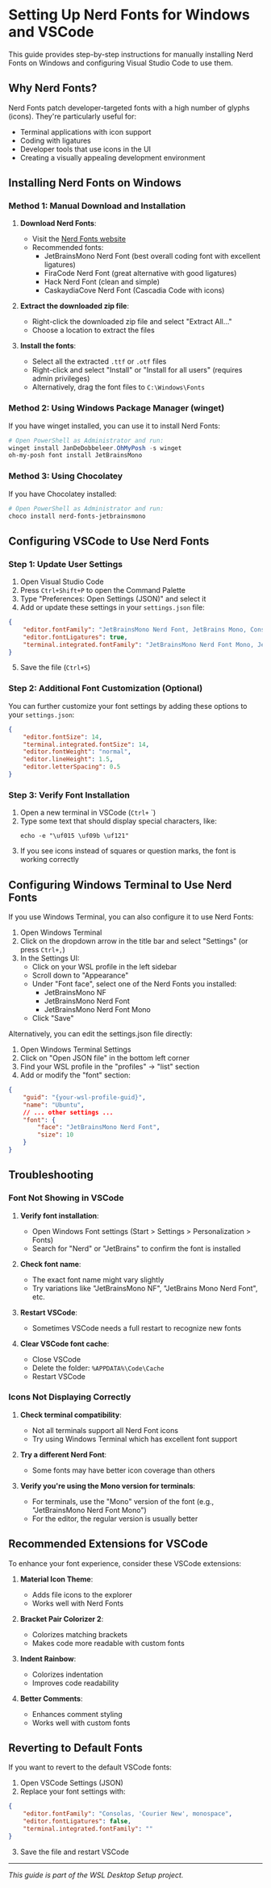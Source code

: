 # Setting Up Nerd Fonts for Windows and VSCode

This guide provides step-by-step instructions for manually installing Nerd Fonts on Windows and configuring Visual Studio Code to use them.

## Why Nerd Fonts?

Nerd Fonts patch developer-targeted fonts with a high number of glyphs (icons). They're particularly useful for:
- Terminal applications with icon support
- Coding with ligatures
- Developer tools that use icons in the UI
- Creating a visually appealing development environment

## Installing Nerd Fonts on Windows

### Method 1: Manual Download and Installation

1. **Download Nerd Fonts**:
   - Visit the [Nerd Fonts website](https://www.nerdfonts.com/font-downloads)
   - Recommended fonts:
     - JetBrainsMono Nerd Font (best overall coding font with excellent ligatures)
     - FiraCode Nerd Font (great alternative with good ligatures)
     - Hack Nerd Font (clean and simple)
     - CaskaydiaCove Nerd Font (Cascadia Code with icons)

2. **Extract the downloaded zip file**:
   - Right-click the downloaded zip file and select "Extract All..."
   - Choose a location to extract the files

3. **Install the fonts**:
   - Select all the extracted `.ttf` or `.otf` files
   - Right-click and select "Install" or "Install for all users" (requires admin privileges)
   - Alternatively, drag the font files to `C:\Windows\Fonts`

### Method 2: Using Windows Package Manager (winget)

If you have winget installed, you can use it to install Nerd Fonts:

```powershell
# Open PowerShell as Administrator and run:
winget install JanDeDobbeleer.OhMyPosh -s winget
oh-my-posh font install JetBrainsMono
```

### Method 3: Using Chocolatey

If you have Chocolatey installed:

```powershell
# Open PowerShell as Administrator and run:
choco install nerd-fonts-jetbrainsmono
```

## Configuring VSCode to Use Nerd Fonts

### Step 1: Update User Settings

1. Open Visual Studio Code
2. Press `Ctrl+Shift+P` to open the Command Palette
3. Type "Preferences: Open Settings (JSON)" and select it
4. Add or update these settings in your `settings.json` file:

```json
{
    "editor.fontFamily": "JetBrainsMono Nerd Font, JetBrains Mono, Consolas, 'Courier New', monospace",
    "editor.fontLigatures": true,
    "terminal.integrated.fontFamily": "JetBrainsMono Nerd Font Mono, JetBrains Mono, Consolas, 'Courier New', monospace"
}
```

5. Save the file (`Ctrl+S`)

### Step 2: Additional Font Customization (Optional)

You can further customize your font settings by adding these options to your `settings.json`:

```json
{
    "editor.fontSize": 14,
    "terminal.integrated.fontSize": 14,
    "editor.fontWeight": "normal",
    "editor.lineHeight": 1.5,
    "editor.letterSpacing": 0.5
}
```

### Step 3: Verify Font Installation

1. Open a new terminal in VSCode (`Ctrl+` `)
2. Type some text that should display special characters, like:
   ```
   echo -e "\uf015 \uf09b \uf121"
   ```
3. If you see icons instead of squares or question marks, the font is working correctly

## Configuring Windows Terminal to Use Nerd Fonts

If you use Windows Terminal, you can also configure it to use Nerd Fonts:

1. Open Windows Terminal
2. Click on the dropdown arrow in the title bar and select "Settings" (or press `Ctrl+,`)
3. In the Settings UI:
   - Click on your WSL profile in the left sidebar
   - Scroll down to "Appearance"
   - Under "Font face", select one of the Nerd Fonts you installed:
     * JetBrainsMono NF
     * JetBrainsMono Nerd Font
     * JetBrainsMono Nerd Font Mono
   - Click "Save"

Alternatively, you can edit the settings.json file directly:

1. Open Windows Terminal Settings
2. Click on "Open JSON file" in the bottom left corner
3. Find your WSL profile in the "profiles" -> "list" section
4. Add or modify the "font" section:

```json
{
    "guid": "{your-wsl-profile-guid}",
    "name": "Ubuntu",
    // ... other settings ...
    "font": {
        "face": "JetBrainsMono Nerd Font",
        "size": 10
    }
}
```

## Troubleshooting

### Font Not Showing in VSCode

1. **Verify font installation**:
   - Open Windows Font settings (Start > Settings > Personalization > Fonts)
   - Search for "Nerd" or "JetBrains" to confirm the font is installed

2. **Check font name**:
   - The exact font name might vary slightly
   - Try variations like "JetBrainsMono NF", "JetBrains Mono Nerd Font", etc.

3. **Restart VSCode**:
   - Sometimes VSCode needs a full restart to recognize new fonts

4. **Clear VSCode font cache**:
   - Close VSCode
   - Delete the folder: `%APPDATA%\Code\Cache`
   - Restart VSCode

### Icons Not Displaying Correctly

1. **Check terminal compatibility**:
   - Not all terminals support all Nerd Font icons
   - Try using Windows Terminal which has excellent font support

2. **Try a different Nerd Font**:
   - Some fonts may have better icon coverage than others

3. **Verify you're using the Mono version for terminals**:
   - For terminals, use the "Mono" version of the font (e.g., "JetBrainsMono Nerd Font Mono")
   - For the editor, the regular version is usually better

## Recommended Extensions for VSCode

To enhance your font experience, consider these VSCode extensions:

1. **Material Icon Theme**:
   - Adds file icons to the explorer
   - Works well with Nerd Fonts

2. **Bracket Pair Colorizer 2**:
   - Colorizes matching brackets
   - Makes code more readable with custom fonts

3. **Indent Rainbow**:
   - Colorizes indentation
   - Improves code readability

4. **Better Comments**:
   - Enhances comment styling
   - Works well with custom fonts

## Reverting to Default Fonts

If you want to revert to the default VSCode fonts:

1. Open VSCode Settings (JSON)
2. Replace your font settings with:

```json
{
    "editor.fontFamily": "Consolas, 'Courier New', monospace",
    "editor.fontLigatures": false,
    "terminal.integrated.fontFamily": ""
}
```

3. Save the file and restart VSCode

---

*This guide is part of the WSL Desktop Setup project.*
